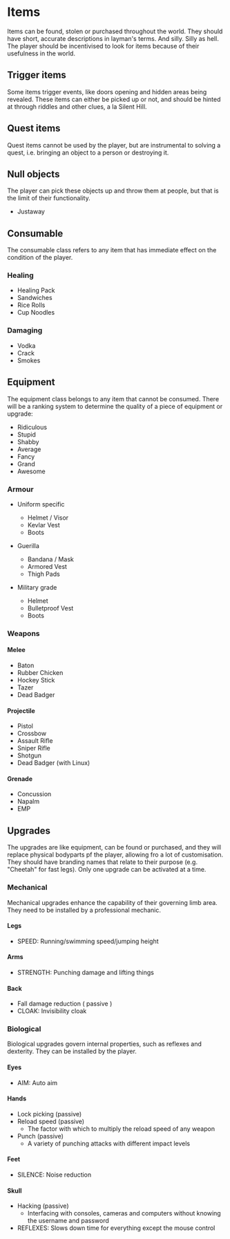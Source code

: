 Items 
=====
Items can be found, stolen or purchased throughout the world. They should have short, accurate descriptions in layman's terms. And silly. Silly as hell. The player should be incentivised to look for items because of their usefulness in the world. 

## Trigger items
Some items trigger events, like doors opening and hidden areas being revealed. These items can either be picked up or not, and should be hinted at through riddles and other clues, a la Silent Hill.

## Quest items
Quest items cannot be used by the player, but are instrumental to solving a quest, i.e. bringing an object to a person or destroying it.

## Null objects
The player can pick these objects up and throw them at people, but that is the limit of their functionality.
- Justaway

## Consumable
The consumable class refers to any item that has immediate effect on the condition of the player.

### Healing
- Healing Pack
- Sandwiches
- Rice Rolls
- Cup Noodles

### Damaging
- Vodka
- Crack
- Smokes

## Equipment
The equipment class belongs to any item that cannot be consumed. There will be a ranking system to determine the quality of a piece of equipment or upgrade:
- Ridiculous
- Stupid
- Shabby
- Average
- Fancy
- Grand
- Awesome

### Armour
- Uniform specific
  - Helmet / Visor
  - Kevlar Vest
  - Boots

- Guerilla
  - Bandana / Mask
  - Armored Vest
  - Thigh Pads

- Military grade
  - Helmet
  - Bulletproof Vest
  - Boots

### Weapons
#### Melee
- Baton
- Rubber Chicken
- Hockey Stick
- Tazer
- Dead Badger

#### Projectile
- Pistol
- Crossbow
- Assault Rifle
- Sniper Rifle
- Shotgun
- Dead Badger (with Linux)

#### Grenade
- Concussion
- Napalm
- EMP

## Upgrades
The upgrades are like equipment, can be found or purchased, and they will replace physical bodyparts pf the player, allowing fro a lot of customisation. They should have branding names that relate to their purpose (e.g. "Cheetah" for fast legs). Only one upgrade can be activated at a time.

### Mechanical
Mechanical upgrades enhance the capability of their governing limb area. They need to be installed by a professional mechanic.

#### Legs
- SPEED: Running/swimming speed/jumping height

#### Arms  
- STRENGTH: Punching damage and lifting things

#### Back   
- Fall damage reduction ( passive )
- CLOAK: Invisibility cloak

### Biological
Biological upgrades govern internal properties, such as reflexes and dexterity. They can be installed by the player.

#### Eyes  
- AIM: Auto aim

#### Hands  
- Lock picking (passive)
- Reload speed (passive)
  - The factor with which to multiply the reload speed of any weapon
- Punch (passive)
  - A variety of punching attacks with different impact levels

#### Feet 
- SILENCE: Noise reduction

#### Skull 
- Hacking (passive)
  - Interfacing with consoles, cameras and computers without knowing the username and password
- REFLEXES: Slows down time for everything except the mouse control
